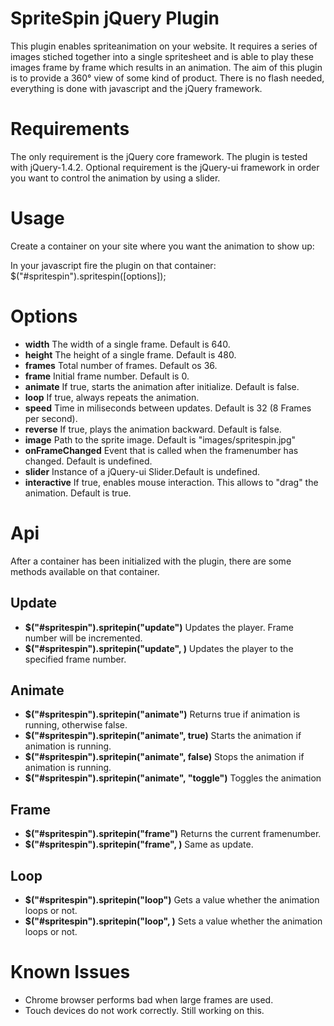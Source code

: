 SpriteSpin jQuery Plugin
=====================================================
This plugin enables spriteanimation on your website. It requires a series of 
images stiched together into a single spritesheet and is able to play these 
images frame by frame which results in an animation. The aim of this plugin is
to provide a 360° view of some kind of product. There is no flash needed, 
everything is done with javascript and the jQuery framework.

Requirements
=====
The only requirement is the jQuery core framework. The plugin is tested with
jQuery-1.4.2. Optional requirement is the jQuery-ui framework in order you want
to control the animation by using a slider.

Usage
=====
Create a container on your site where you want the animation to show up:
    <div id="spritespin"/>
In your javascript fire the plugin on that container:
    $("#spritespin").spritespin([options]);
  
Options
=====
* **width** The width of a single frame. Default is 640.
* **height** The height of a single frame. Default is 480.
* **frames** Total number of frames. Default os 36.
* **frame** Initial frame number. Default is 0.
* **animate** If true, starts the animation after initialize. Default is false.
* **loop** If true, always repeats the animation.
* **speed** Time in miliseconds between updates. Default is 32 (8 Frames per second).
* **reverse** If true, plays the animation backward. Default is false.
* **image** Path to the sprite image. Default is "images/spritespin.jpg"
* **onFrameChanged** Event that is called when the framenumber has changed. Default is undefined.
* **slider** Instance of a jQuery-ui Slider.Default is undefined.
* **interactive** If true, enables mouse interaction. This allows to "drag" the animation. Default is true.

Api
=====
After a container has been initialized with the plugin, there are some methods
available on that container.

Update
-----
* **$("#spritespin").spritepin("update")** Updates the player. Frame number will be incremented.
* **$("#spritespin").spritepin("update", <number>)** Updates the player to the specified frame number.

Animate
-----
* **$("#spritespin").spritepin("animate")** Returns true if animation is running, otherwise false.
* **$("#spritespin").spritepin("animate", true)** Starts the animation if animation is running.
* **$("#spritespin").spritepin("animate", false)** Stops the animation if animation is running.
* **$("#spritespin").spritepin("animate", "toggle")** Toggles the animation

Frame
-----
* **$("#spritespin").spritepin("frame")** Returns the current framenumber.
* **$("#spritespin").spritepin("frame", <number>)** Same as update.

Loop
-----
* **$("#spritespin").spritepin("loop")** Gets a value whether the animation loops or not.
* **$("#spritespin").spritepin("loop", <boolean>)** Sets a value whether the animation loops or not.

Known Issues
=====
* Chrome browser performs bad when large frames are used.
* Touch devices do not work correctly. Still working on this.